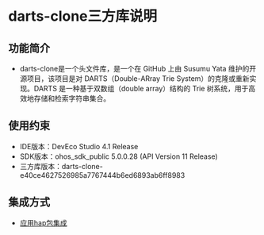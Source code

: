 # darts-clone三方库说明
## 功能简介
- darts-clone是一个头文件库，是一个在 GitHub 上由 Susumu Yata 维护的开源项目，该项目是对 DARTS（Double-ARray Trie System）的克隆或重新实现。DARTS 是一种基于双数组（double array）结构的 Trie 树系统，用于高效地存储和检索字符串集合。

## 使用约束
- IDE版本：DevEco Studio 4.1 Release
- SDK版本：ohos_sdk_public 5.0.0.28 (API Version 11 Release)
- 三方库版本：darts-clone-e40ce4627526985a7767444b6ed6893ab6ff8983

## 集成方式
+ [应用hap包集成](docs/hap_integrate.md)
